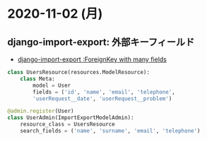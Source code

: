 # 2020-11-02 (月)

## django-import-export: 外部キーフィールド


- [django-import-export :ForeignKey with many fields](https://stackoverflow.com/questions/48817433/django-import-export-foreignkey-with-many-fields)

~~~py
class UsersResource(resources.ModelResource):
    class Meta:
        model = User
        fields = ('id', 'name', 'email', 'telephone',
        'userRequest__date', 'userRequest__problem')

@admin.register(User)
class UserAdmin(ImportExportModelAdmin):
    resource_class = UsersResource
    search_fields = ('name', 'surname', 'email', 'telephone')
~~~